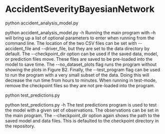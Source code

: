 # AccidentSeverityBayesianNetwork
python accident_analysis_model.py

python accident_analysis_model.py -h
Running the main program with –h will bring up a list of optional parameters to enter when running from the command line. The location of the two CSV files can be set with --accident_file and --driver_file, but they are set to the data directory by default. The --checkpoint_dir option can be used if the saved data, model, or prediction files move. These files are saved to be pre-loaded into the model to save time. The --no_dataset_plots flag runs the program without showing the plots in Figure B2. Finally, the --test_program flag can be used to run the program with a very small subset of the data. Doing this will decrease the run time from hours to minutes. When running in test-mode, remove the checkpoint files so they are not pre-loaded into the program.

python test_predictions.py

python test_predictions.py -h
The test predictions program is used to test the model with a given set of observations. The observations can be set in the main program. The --checkpoint_dir option again shows the path to the saved model and data files. This is defaulted to the checkpoint directory in the repository.
